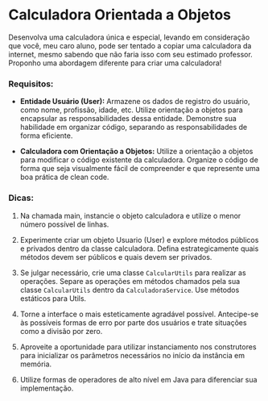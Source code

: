 # Calculadora Orientada a Objetos

Desenvolva uma calculadora única e especial, levando em consideração que você, meu caro aluno, pode ser tentado a copiar uma calculadora da internet, mesmo sabendo que não faria isso com seu estimado professor. Proponho uma abordagem diferente para criar uma calculadora!

### Requisitos:

- **Entidade Usuário (User):** Armazene os dados de registro do usuário, como nome, profissão, idade, etc. Utilize orientação a objetos para encapsular as responsabilidades dessa entidade. Demonstre sua habilidade em organizar código, separando as responsabilidades de forma eficiente.

- **Calculadora com Orientação a Objetos:** Utilize a orientação a objetos para modificar o código existente da calculadora. Organize o código de forma que seja visualmente fácil de compreender e que represente uma boa prática de clean code. 

### Dicas:

1. Na chamada main, instancie o objeto calculadora e utilize o menor número possível de linhas.

2. Experimente criar um objeto Usuario (User) e explore métodos públicos e privados dentro da classe calculadora. Defina estrategicamente quais métodos devem ser públicos e quais devem ser privados.

3. Se julgar necessário, crie uma classe `CalcularUtils` para realizar as operações. Separe as operações em métodos chamados pela sua classe `CalcularUtils` dentro da `CalculadoraService`. Use métodos estáticos para Utils.

4. Torne a interface o mais esteticamente agradável possível. Antecipe-se às possíveis formas de erro por parte dos usuários e trate situações como a divisão por zero.

5. Aproveite a oportunidade para utilizar instanciamento nos construtores para inicializar os parâmetros necessários no início da instância em memória.

6. Utilize formas de operadores de alto nível em Java para diferenciar sua implementação.
